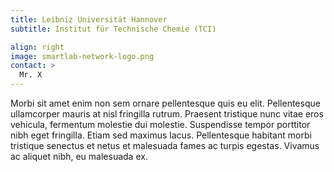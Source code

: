 ```yaml
---
title: Leibniz Universität Hannover
subtitle: Institut für Technische Chemie (TCI)

align: right
image: smartlab-network-logo.png
contact: >
  Mr. X
---
```


Morbi sit amet enim non sem ornare pellentesque quis eu elit. Pellentesque ullamcorper mauris at nisl fringilla rutrum. Praesent tristique nunc vitae eros vehicula, fermentum molestie dui molestie. Suspendisse tempor porttitor nibh eget fringilla. Etiam sed maximus lacus. Pellentesque habitant morbi tristique senectus et netus et malesuada fames ac turpis egestas. Vivamus ac aliquet nibh, eu malesuada ex.
